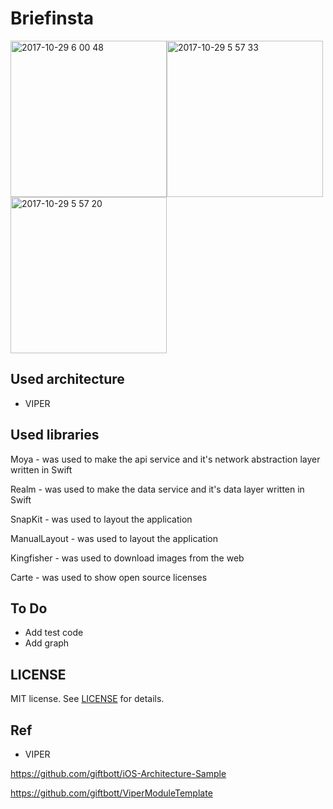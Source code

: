 # Briefinsta

<img width="250" alt="2017-10-29 6 00 48" src="https://user-images.githubusercontent.com/20268356/32149184-e1dbdfe0-bcd6-11e7-9204-3d5c8f2bcdff.png"><img width="250" alt="2017-10-29 5 57 33" src="https://user-images.githubusercontent.com/20268356/32149179-df2224b2-bcd6-11e7-9e95-21d9a6ba8ce5.png"><img width="250" alt="2017-10-29 5 57 20" src="https://user-images.githubusercontent.com/20268356/32149185-e3b0a3f0-bcd6-11e7-834c-6456582b6edf.png">


Used architecture
-----------------
- VIPER


Used libraries
-------
Moya - was used to make the api service and it's network abstraction layer written in Swift

Realm - was used to make the data service and it's data layer written in Swift

SnapKit - was used to layout the application

ManualLayout - was used to layout the application

Kingfisher - was used to download images from the web

Carte - was used to show open source licenses


To Do
-----
- Add test code
- Add graph


LICENSE
-------
MIT license. See [LICENSE](LICENSE) for details.


Ref
---
- VIPER

https://github.com/giftbott/iOS-Architecture-Sample

https://github.com/giftbott/ViperModuleTemplate
